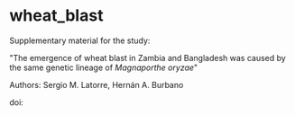 # wheat_blast

Supplementary material for the study:

"The emergence of wheat blast in Zambia and Bangladesh was caused by the same genetic lineage of *Magnaporthe oryzae*"

Authors: Sergio M. Latorre, Hernán A. Burbano

doi: 
